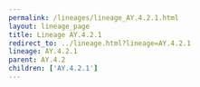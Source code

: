 ```yaml
---
permalink: /lineages/lineage_AY.4.2.1.html
layout: lineage_page
title: Lineage AY.4.2.1
redirect_to: ../lineage.html?lineage=AY.4.2.1
lineage: AY.4.2.1
parent: AY.4.2
children: ['AY.4.2.1']
---
```

